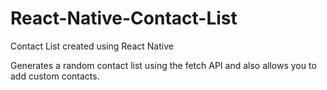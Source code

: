 # React-Native-Contact-List
Contact List created using React Native

Generates a random contact list using the fetch API and also allows you to add custom contacts.
